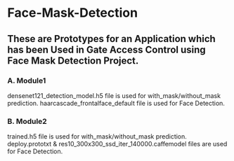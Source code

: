 # Face-Mask-Detection
<h2> These are Prototypes for an Application which has been Used in Gate Access Control using Face Mask Detection Project.</h2>

<h3>A. Module1 </h3>
densenet121_detection_model.h5 file is used for with_mask/without_mask prediction.
haarcascade_frontalface_default file is used for Face Detection.
<h3>B. Module2 </h3>
trained.h5 file is used for with_mask/without_mask prediction.
deploy.prototxt & res10_300x300_ssd_iter_140000.caffemodel files are used for Face Detection.
